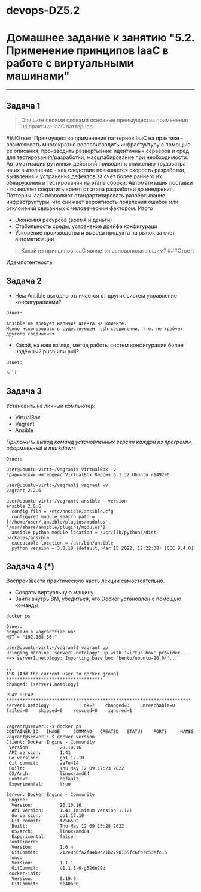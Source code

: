 # devops-DZ5.2

# Домашнее задание к занятию "5.2. Применение принципов IaaC в работе с виртуальными машинами"

---

## Задача 1

> Опишите своими словами основные преимущества применения на практике IaaC паттернов.

###Ответ:
Преимущество применения паттернов IaaС на практике - возможность многократно воспроизводить инфрастуктуру с помощью ее описания, производить развёртывние идентичных серверов и сред для тестирования/разработки, масштабирование при необходимости. Автоматизация рутинных действий приводит к снижению трудозатрат на их выполнение - как следствие повышается скорость разработки, выявления и устранения дефектов за счёт более раннего их обнаружения и тестирования на этапе сборки. Автоматизация поставки - позволяет сократить время от этапа разработки до внедрения. Паттерны IaaC позволяют стандартизировать развёртывание инфраструктуры, что снижает вероятность появления ошибок или отклонений связанных с человеческим фактором. Итого
- Экономия ресурсов (время и деньги)
- Стабильность среды, устранение дрейфа конфигураци
- Ускорение производства и вывода продукта на рынок за счет автоматизации

> Какой из принципов IaaC является основополагающим?
###Ответ:

Идемпотентность


## Задача 2

- Чем Ansible выгодно отличается от других систем управление конфигурациями?
~~~
Ответ:

Ansible не требует наличия агента на клиенте.
Можно использовать в существующем  ssh соединении, т.е. не требует другого соединения.
~~~
- Какой, на ваш взгляд, метод работы систем конфигурации более надёжный push или pull?
~~~
Ответ:

pull
~~~

## Задача 3

Установить на личный компьютер:

- VirtualBox
- Vagrant
- Ansible

*Приложить вывод команд установленных версий каждой из программ, оформленный в markdown.*
~~~
Ответ:

user@ubuntu-virt:~/vagrant$ VirtualBox -v
Графический интерфейс VirtualBox Версия 6.1.32_Ubuntu r149290

user@ubuntu-virt:~/vagrant$ vagrant -v
Vagrant 2.2.6

user@ubuntu-virt:~/vagrant$ ansible --version
ansible 2.9.6
  config file = /etc/ansible/ansible.cfg
  configured module search path = ['/home/user/.ansible/plugins/modules', '/usr/share/ansible/plugins/modules']
  ansible python module location = /usr/lib/python3/dist-packages/ansible
  executable location = /usr/bin/ansible
  python version = 3.8.10 (default, Mar 15 2022, 12:22:08) [GCC 9.4.0]

~~~

## Задача 4 (*)

Воспроизвести практическую часть лекции самостоятельно.

- Создать виртуальную машину.
- Зайти внутрь ВМ, убедиться, что Docker установлен с помощью команды
```
docker ps
```
~~~
Ответ:
поправил в Vagrantfile на:
NET = "192.168.56."

user@ubuntu-virt:~/vagrant$ vagrant up
Bringing machine 'server1.netology' up with 'virtualbox' provider...
==> server1.netology: Importing base box 'bento/ubuntu-20.04'...

...
ASK [Add the current user to docker group] ************************************
changed: [server1.netology]

PLAY RECAP *********************************************************************
server1.netology           : ok=7    changed=3    unreachable=0    failed=0    skipped=0    rescued=0    ignored=1   


vagrant@server1:~$ docker ps
CONTAINER ID   IMAGE     COMMAND   CREATED   STATUS    PORTS     NAMES
vagrant@server1:~$ docker version
Client: Docker Engine - Community
 Version:           20.10.16
 API version:       1.41
 Go version:        go1.17.10
 Git commit:        aa7e414
 Built:             Thu May 12 09:17:23 2022
 OS/Arch:           linux/amd64
 Context:           default
 Experimental:      true

Server: Docker Engine - Community
 Engine:
  Version:          20.10.16
  API version:      1.41 (minimum version 1.12)
  Go version:       go1.17.10
  Git commit:       f756502
  Built:            Thu May 12 09:15:28 2022
  OS/Arch:          linux/amd64
  Experimental:     false
 containerd:
  Version:          1.6.4
  GitCommit:        212e8b6fa2f44b9c21b2798135fc6fb7c53efc16
 runc:
  Version:          1.1.1
  GitCommit:        v1.1.1-0-g52de29d
 docker-init:
  Version:          0.19.0
  GitCommit:        de40ad0
~~~
